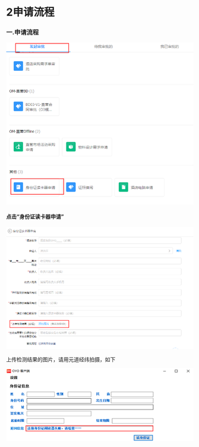# 2申请流程

### 一.申请流程

![](../../.gitbook/assets/image%20%28330%29.png)

#### 点击“身份证读卡器申请”

![](../../.gitbook/assets/image%20%28137%29.png)

上传检测结果的图片，请用元道经纬拍摄，如下

![](../../.gitbook/assets/image%20%28378%29.png)

## 

